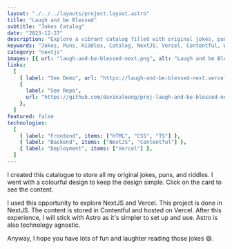 ```yaml
---
layout: "./../../layouts/project.layout.astro"
title: "Laugh and be Blessed"
subtitle: "Jokes Catalog"
date: "2023-12-27"
description: "Explore a vibrant catalog filled with original jokes, puns, and riddles. Designed with simplicity, powered by NextJS, and hosted on Vercel."
keywords: "Jokes, Puns, Riddles, Catalog, NextJS, Vercel, Contentful, Web Development, Astro, Humor, Laughter"
category: "nextjs"
images: [{ url: "laugh-and-be-blessed-next.png", alt: "Laugh and be Blessed" }]
links:
  [
    { label: "See Demo", url: "https://laugh-and-be-blessed-next.vercel.app/" },
    {
      label: "See Repo",
      url: "https://github.com/davinaleong/proj-laugh-and-be-blessed-next",
    },
  ]
featured: false
technologies:
  [
    { label: "Frontend", items: ["HTML", "CSS", "TS"] },
    { label: "Backend", items: ["NextJS", "Contentful"] },
    { label: "Deployment", items: ["Vercel"] },
  ]
---
```


I created this catalogue to store all my original jokes, puns, and riddles. I went with a colourful design to keep the design simple. Click on the card to see the content.

I used this opportunity to explore NextJS and Vercel. This project is done in NextJS. The content is stored in Contentful and hosted on Vercel. After this experience, I will stick with Astro as it's simpler to set up and use. Astro is also technology agnostic.

Anyway, I hope you have lots of fun and laughter reading those jokes 😄.
